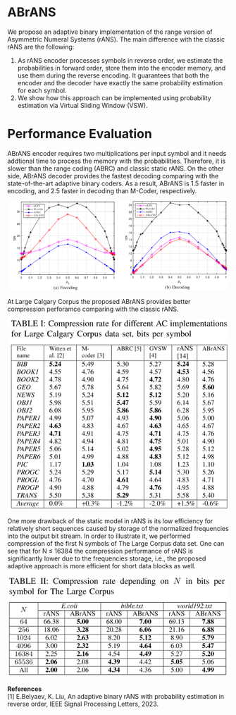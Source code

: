 # ABrANS
We propose an adaptive binary implementation of the range version of Asymmetric Numeral Systems (rANS). The main difference with the classic rANS are the following:
1. As rANS encoder processes symbols in reverse order, we estimate the probabilities in forward order, store them into the encoder
memory, and use them during the reverse encoding. It guarantees that both the encoder and the decoder have exactly the same
probability estimation for each symbol.
2. We show how this approach can be implemented using probability estimation via Virtual Sliding Window (VSW).

# Performance Evaluation
ABrANS encoder requires two multiplications per input symbol and it needs addtional time to process the memory with the probabilities. Therefore, it is slower than the range coding (ABRC) and classic static rANS. On the other side, ABrANS decoder provides the fastest decoding comparing with the state-of-the-art adaptive binary coders. As a result, ABrANS is 1.5 faster in encoding, and 2.5 faster in decoding than M-Coder, respectively.   

![Speed comparison](./doc/speed.png)

At Large Calgary Corpus the proposed ABrANS provides better compression perforamce comparing with the classic rANS.

![Compression performance comparison](./doc/LargeCalgaryCorpus.png)

One more drawback of the static model in rANS is its low efficiency for relatively short sequences caused by storage of the normalized frequencies into the output bit stream. In order to illustrate it, we performed compression of the first N symbols of The Large Corpus data set. One can see that for N ≤ 16384 the compression performance of rANS is significantly lower due to the frequencies storage, i.e., the proposed adaptive approach is more efficient for short data blocks as well.

![Compression performance comparison](./doc/LargeCorpus.png)


**References**<br />
[1] E.Belyaev, K. Liu, An adaptive binary rANS with probability estimation in reverse order, IEEE Signal Processing Letters, 2023. <br />

